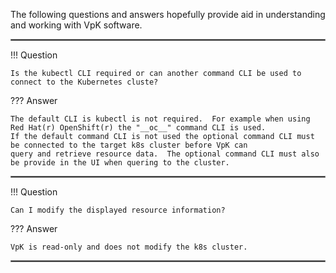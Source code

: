 
The following questions and answers hopefully provide aid in understanding and working with VpK software.  

<hr style="border:1px solid grey">

!!! Question 

    Is the kubectl CLI required or can another command CLI be used to connect to the Kubernetes cluste?

??? Answer

    The default CLI is kubectl is not required.  For example when using Red Hat(r) OpenShift(r) the "__oc__" command CLI is used.
    If the default command CLI is not used the optional command CLI must be connected to the target k8s cluster before VpK can 
    query and retrieve resource data.  The optional command CLI must also be provide in the UI when quering to the cluster.

<hr style="border:1px solid grey">

!!! Question 

    Can I modify the displayed resource information?

??? Answer

    VpK is read-only and does not modify the k8s cluster.   

<hr style="border:1px solid grey">

